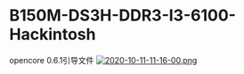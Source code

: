 B150M-DS3H-DDR3-I3-6100-Hackintosh
=======

opencore 0.6.1引导文件
[![2020-10-11-11-16-00.png](https://i.postimg.cc/dV7RWBC3/2020-10-11-11-16-00.png)](https://postimg.cc/Xrbyq9Q6)
